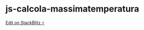 # js-calcola-massimatemperatura

[Edit on StackBlitz ⚡️](https://stackblitz.com/edit/js-calcola-massimatemperatura)